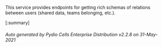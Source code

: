 






This service provides endpoints for getting rich schemas of relations between users (shared data, teams belonging, etc.).

[:summary]

###### Auto generated by Pydio Cells Enterprise Distribution v2.2.8 on 31-May-2021
